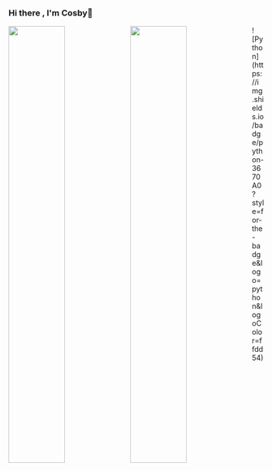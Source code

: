 ### Hi there , I'm Cosby👋
<img align="left" width="47%" src="https://github-readme-stats.vercel.app/api?username=Pcosby5&show=reviews,discussions_started,discussions_answered,prs_merged,prs_merged_percentage">
<img align="left" width="47%" src="https://github-readme-stats.vercel.app/api/top-langs/?username=Pcosby5&layout=compact">
![Python](https://img.shields.io/badge/python-3670A0?style=for-the-badge&logo=python&logoColor=ffdd54)


<!--
**Pcosby5/Pcosby5** is a ✨ _special_ ✨ repository because its `README.md` (this file) appears on your GitHub profile.

Here are some ideas to get you started:

- 🔭 I’m currently working on ...
- 🌱 I’m currently learning ...
- 👯 I’m looking to collaborate on ...
- 🤔 I’m looking for help with ...
- 💬 Ask me about ...
- 📫 How to reach me: ...
- 😄 Pronouns: ...
- ⚡ Fun fact: ...
-->
